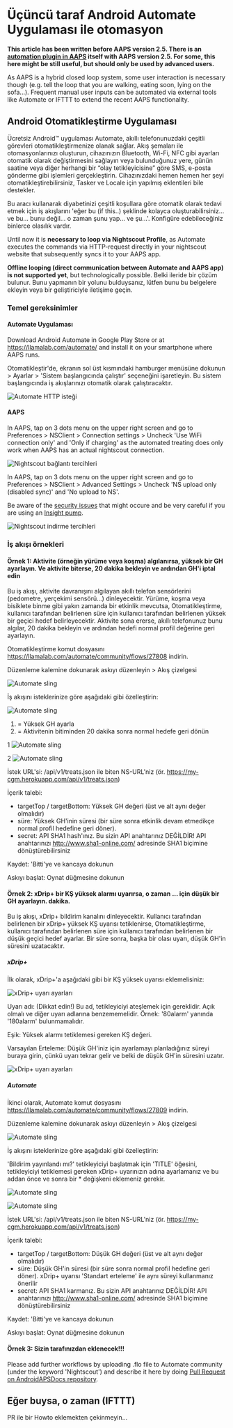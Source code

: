 # Üçüncü taraf Android Automate Uygulaması ile otomasyon

**This article has been written before AAPS version 2.5. There is an [automation plugin in AAPS](../DailyLifeWithAaps/Automations.md) itself with AAPS version 2.5. For some, this here might be still useful, but should only be used by advanced users.**

As AAPS is a hybrid closed loop system, some user interaction is necessary though (e.g. tell the loop that you are walking, eating soon, lying on the sofa...). Frequent manual user inputs can be automated via external tools like Automate or IFTTT to extend the recent AAPS functionality.

## Android Otomatikleştirme Uygulaması

Ücretsiz Android™ uygulaması Automate, akıllı telefonunuzdaki çeşitli görevleri otomatikleştirmenize olanak sağlar. Akış şemaları ile otomasyonlarınızı oluşturun, cihazınızın Bluetooth, Wi-Fi, NFC gibi ayarları otomatik olarak değiştirmesini sağlayın veya bulunduğunuz yere, günün saatine veya diğer herhangi bir “olay tetikleyicisine” göre SMS, e-posta gönderme gibi işlemleri gerçekleştirin. Cihazınızdaki hemen hemen her şeyi otomatikleştirebilirsiniz, Tasker ve Locale için yapılmış eklentileri bile destekler.

Bu aracı kullanarak diyabetinizi çeşitli koşullara göre otomatik olarak tedavi etmek için iş akışlarını 'eğer bu (if this..) şeklinde kolayca oluşturabilirsiniz... ve bu... bunu değil... o zaman şunu yap... ve şu...'. Konfigüre edebileceğiniz binlerce olasılık vardır.

Until now it is **necessary to loop via Nightscout Profile**, as Automate executes the commands via HTTP-request directly in your nightscout website that subsequently syncs it to your AAPS app.

**Offline looping (direct communication between Automate and AAPS app) is not supported yet**, but technologically possible. Belki ileride bir çözüm bulunur. Bunu yapmanın bir yolunu bulduysanız, lütfen bunu bu belgelere ekleyin veya bir geliştiriciyle iletişime geçin.

### Temel gereksinimler

#### Automate Uygulaması

Download Android Automate in Google Play Store or at <https://llamalab.com/automate/> and install it on your smartphone where AAPS runs.

Otomatikleştir'de, ekranın sol üst kısmındaki hamburger menüsüne dokunun > Ayarlar > 'Sistem başlangıcında çalıştır' seçeneğini işaretleyin. Bu sistem başlangıcında iş akışlarınızı otomatik olarak çalıştıracaktır.

![Automate HTTP isteği](../images/automate-app2.png)

#### AAPS

In AAPS, tap on 3 dots menu on the upper right screen and go to Preferences > NSClient > Connection settings > Uncheck 'Use WiFi connection only' and 'Only if charging' as the automated treating does only work when AAPS has an actual nightscout connection.

![Nightscout bağlantı tercihleri](../images/automate-aaps1.jpg)

In AAPS, tap on 3 dots menu on the upper right screen and go to Preferences > NSClient > Advanced Settings > Uncheck 'NS upload only (disabled sync)' and 'No upload to NS'.

Be aware of the [security issues](../SettingUpAaps/Nightscout.md#security-considerations) that might occure and be very careful if you are using an [Insight pump](../CompatiblePumps/Accu-Chek-Insight-Pump.md#settings-in-aaps).

![Nightscout indirme tercihleri](../images/automate-aaps2.jpg)

### İş akışı örnekleri

#### Örnek 1: Aktivite (örneğin yürüme veya koşma) algılanırsa, yüksek bir GH ayarlayın. Ve aktivite biterse, 20 dakika bekleyin ve ardından GH'i iptal edin

Bu iş akışı, aktivite davranışını algılayan akıllı telefon sensörlerini (pedometre, yerçekimi sensörü...) dinleyecektir. Yürüme, koşma veya bisiklete binme gibi yakın zamanda bir etkinlik mevcutsa, Otomatikleştirme, kullanıcı tarafından belirlenen süre için kullanıcı tarafından belirlenen yüksek bir geçici hedef belirleyecektir. Aktivite sona ererse, akıllı telefonunuz bunu algılar, 20 dakika bekleyin ve ardından hedefi normal profil değerine geri ayarlayın.

Otomatikleştirme komut dosyasını <https://llamalab.com/automate/community/flows/27808> indirin.

Düzenleme kalemine dokunarak askıyı düzenleyin > Akış çizelgesi

![Automate sling](../images/automate-app3.png)

İş akışını isteklerinize göre aşağıdaki gibi özelleştirin:

![Automate sling](../images/automate-app6.png)

1. = Yüksek GH ayarla
2. = Aktivitenin bitiminden 20 dakika sonra normal hedefe geri dönün

1 ![Automate sling](../images/automate-app1.png)

2 ![Automate sling](../images/automate-app5.png)

İstek URL'si: /api/v1/treats.json ile biten NS-URL'niz (ör. https://my-cgm.herokuapp.com/api/v1/treats.json)

İçerik talebi:

* targetTop / targetBottom: Yüksek GH değeri (üst ve alt aynı değer olmalıdır)
* süre: Yüksek GH'inin süresi (bir süre sonra etkinlik devam etmedikçe normal profil hedefine geri döner). 
* secret: API SHA1 hash'ınız. Bu sizin API anahtarınız DEĞİLDİR! API anahtarınızı <http://www.sha1-online.com/> adresinde SHA1 biçimine dönüştürebilirsiniz

Kaydet: 'Bitti'ye ve kancaya dokunun

Askıyı başlat: Oynat düğmesine dokunun

#### Örnek 2: xDrip+ bir KŞ yüksek alarmı uyarırsa, o zaman ... için düşük bir GH ayarlayın. dakika.

Bu iş akışı, xDrip+ bildirim kanalını dinleyecektir. Kullanıcı tarafından belirlenen bir xDrip+ yüksek KŞ uyarısı tetiklenirse, Otomatikleştirme, kullanıcı tarafından belirlenen süre için kullanıcı tarafından belirlenen bir düşük geçici hedef ayarlar. Bir süre sonra, başka bir olası uyarı, düşük GH'in süresini uzatacaktır.

##### xDrip+

İlk olarak, xDrip+'a aşağıdaki gibi bir KŞ yüksek uyarısı eklemelisiniz:

![xDrip+ uyarı ayarları](../images/automate-xdrip1.png)

Uyarı adı: (Dikkat edin!) Bu ad, tetikleyiciyi ateşlemek için gereklidir. Açık olmalı ve diğer uyarı adlarına benzememelidir. Örnek: '80alarm' yanında '180alarm' bulunmamalıdır.

Eşik: Yüksek alarmı tetiklemesi gereken KŞ değeri.

Varsayılan Erteleme: Düşük GH'iniz için ayarlamayı planladığınız süreyi buraya girin, çünkü uyarı tekrar gelir ve belki de düşük GH'in süresini uzatır.

![xDrip+ uyarı ayarları](../images/automate-xdrip2.png)

##### Automate

İkinci olarak, Automate komut dosyasını <https://llamalab.com/automate/community/flows/27809> indirin.

Düzenleme kalemine dokunarak askıyı düzenleyin > Akış çizelgesi

![Automate sling](../images/automate-app3.png)

İş akışını isteklerinize göre aşağıdaki gibi özelleştirin:

'Bildirim yayınlandı mı?' tetikleyiciyi başlatmak için 'TITLE' öğesini, tetikleyiciyi tetiklemesi gereken xDrip+ uyarınızın adına ayarlamanız ve bu addan önce ve sonra bir * değişkeni eklemeniz gerekir.

![Automate sling](../images/automate-app7.png)

![Automate sling](../images/automate-app4.png)

İstek URL'si: /api/v1/treats.json ile biten NS-URL'niz (ör. https://my-cgm.herokuapp.com/api/v1/treats.json)

İçerik talebi:

* targetTop / targetBottom: Düşük GH değeri (üst ve alt aynı değer olmalıdır)
* süre: Düşük GH'in süresi (bir süre sonra normal profil hedefine geri döner). xDrip+ uyarısı 'Standart erteleme' ile aynı süreyi kullanmanız önerilir
* secret: API SHA1 karmanız. Bu sizin API anahtarınız DEĞİLDİR! API anahtarınızı <http://www.sha1-online.com/> adresinde SHA1 biçimine dönüştürebilirsiniz

Kaydet: 'Bitti'ye ve kancaya dokunun

Askıyı başlat: Oynat düğmesine dokunun

#### Örnek 3: Sizin tarafınızdan eklenecek!!!

Please add further workflows by uploading .flo file to Automate community (under the keyword 'Nightscout') and describe it here by doing [Pull Request on AndroidAPSDocs repository](../SupportingAaps/HowToEditTheDocs.md).

## Eğer buysa, o zaman (IFTTT)

PR ile bir Howto eklemekten çekinmeyin...